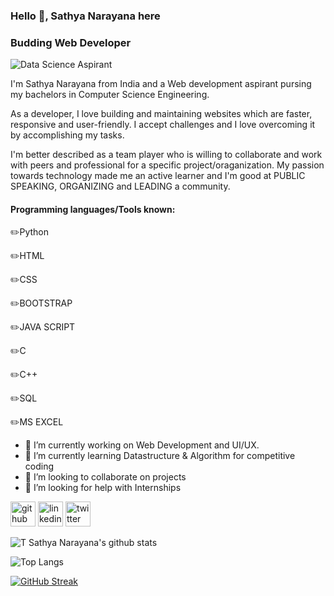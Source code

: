 ### Hello 👋, Sathya Narayana here
### Budding Web Developer
![Data Science Aspirant](https://blog-assets.freshworks.com/freshservice/wp-content/uploads/2019/01/14142758/Tech-Quotes-01.png)

I'm Sathya Narayana from India and a Web development aspirant pursing my bachelors in Computer Science Engineering. 

As a developer, I love building and maintaining websites which are faster, responsive and user-friendly. I accept challenges and I love overcoming it by accomplishing my tasks.

I'm better described as a team player who is willing to collaborate and work with peers and professional for a specific project/oraganization. My passion towards technology made me an active learner and  I'm good at PUBLIC SPEAKING, ORGANIZING and LEADING a community.

#### Programming languages/Tools known:                              

✏️Python

✏️HTML

✏️CSS

✏️BOOTSTRAP

✏️JAVA SCRIPT

✏️C

✏️C++ 

✏️SQL

✏️MS EXCEL


- 🔭 I’m currently working on Web Development and UI/UX.
- 🌱 I’m currently learning Datastructure & Algorithm for competitive coding 
- 👯 I’m looking to collaborate on projects 
- 🤔 I’m looking for help with Internships 


[<img src='https://cdn.jsdelivr.net/npm/simple-icons@3.0.1/icons/github.svg' alt='github' height='40'>](https://github.com/https://github.com/sathya050801)  [<img src='https://cdn.jsdelivr.net/npm/simple-icons@3.0.1/icons/linkedin.svg' alt='linkedin' height='40'>](https://www.linkedin.com/in/t-sathya-narayana//)  [<img src='https://cdn.jsdelivr.net/npm/simple-icons@3.0.1/icons/twitter.svg' alt='twitter' height='40'>](https://twitter.com/TSathya_050801)  

![T Sathya Narayana's github stats](https://github-readme-stats.vercel.app/api?username=sathya050801&show_icons=true&theme=radical)

![Top Langs](https://github-readme-stats.vercel.app/api/top-langs/?username=sathya050801&layout=compact)

[![GitHub Streak](https://github-readme-streak-stats.herokuapp.com/?user=sathya050801&theme=radical)](https://github.com/DenverCoder1/github-readme-streak-stats)

